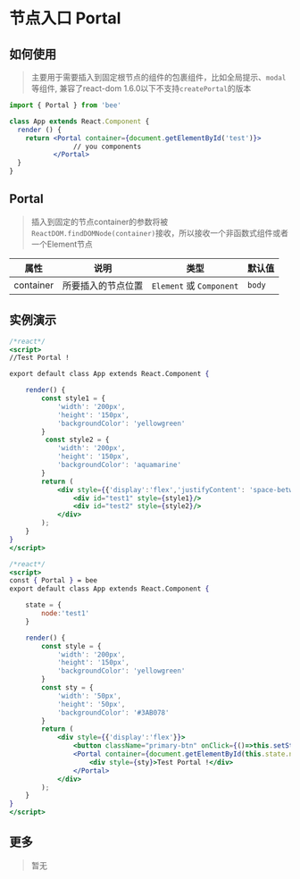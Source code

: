 # 节点入口 Portal

## 如何使用

> 主要用于需要插入到固定根节点的组件的包裹组件，比如全局提示、`modal`等组件, 兼容了react-dom 1.6.0以下不支持`createPortal`的版本

```jsx
import { Portal } from 'bee'

class App extends React.Component {
  render () {
    return <Portal container={document.getElementById('test')}>
                // you components
           </Portal>
  }
}

```
## Portal

> 插入到固定的节点container的参数将被`ReactDOM.findDOMNode(container)`接收，所以接收一个非函数式组件或者一个Element节点

|   属性   |                       说明                       |  类型   |   默认值    |
| -------- | ------------------------------------------------ | ------- | ----------- |
|  container  | 所要插入的节点位置                         | `Element` 或 `Component`  | ``body`` |

## 实例演示

<!-- > picker组件就运用了Portal组件，将节点插入至根节点 具体参见 [picker] -->

```jsx
/*react*/
<script>
//Test Portal !

export default class App extends React.Component {

    render() {
        const style1 = {
            'width': '200px',
            'height': '150px',
            'backgroundColor': 'yellowgreen'
        }
         const style2 = {
            'width': '200px',
            'height': '150px',
            'backgroundColor': 'aquamarine'
        }
        return (
            <div style={{'display':'flex','justifyContent': 'space-between'}}>
                <div id="test1" style={style1}/>
                <div id="test2" style={style2}/>
            </div>
        );
    }
}
</script>
```


```jsx
/*react*/
<script>
const { Portal } = bee
export default class App extends React.Component {

    state = {
        node:'test1'
    }

    render() {
        const style = {
            'width': '200px',
            'height': '150px',
            'backgroundColor': 'yellowgreen'
        }
        const sty = {
            'width': '50px',
            'height': '50px',
            'backgroundColor': '#3AB078'
        }
        return (
            <div style={{'display':'flex'}}>
                <button className="primary-btn" onClick={()=>this.setState({node:this.state.node === 'test1' ? 'test2' : 'test1'})}>toggle Portal</button>
                <Portal container={document.getElementById(this.state.node)}>
                    <div style={sty}>Test Portal !</div>
                </Portal>
            </div>
        );
    }
}
</script>
```


## 更多
> 暂无

